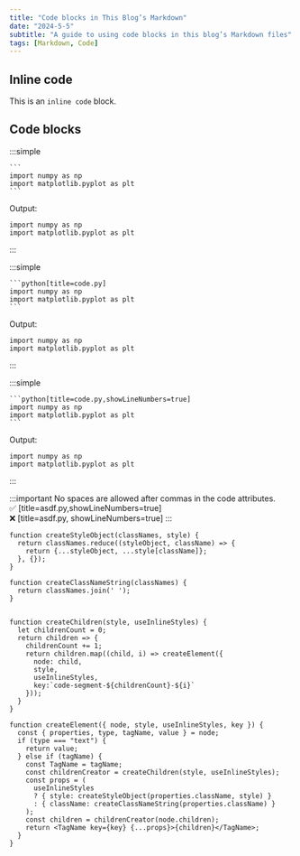 ```yaml
---
title: "Code blocks in This Blog’s Markdown"
date: "2024-5-5"
subtitle: "A guide to using code blocks in this blog’s Markdown files"
tags: [Markdown, Code]
---
```



## Inline code

This is an `inline code` block.

## Code blocks

:::simple
````md[title=markdown]
```
import numpy as np
import matplotlib.pyplot as plt
```
````

Output:
```
import numpy as np
import matplotlib.pyplot as plt
```
:::


:::simple
````md[title=markdown]
```python[title=code.py]
import numpy as np
import matplotlib.pyplot as plt
```
````

Output:
```python[title=code.py]
import numpy as np
import matplotlib.pyplot as plt
```
:::


:::simple
````md[title=markdown]
```python[title=code.py,showLineNumbers=true]
import numpy as np
import matplotlib.pyplot as plt
```
````

Output:
```python[title=code.py,showLineNumbers=true]
import numpy as np
import matplotlib.pyplot as plt
```
:::



:::important
No spaces are allowed after commas in the code attributes.  
✅ [title=asdf.py,showLineNumbers=true]  
❌ [title=asdf.py, showLineNumbers=true]
:::


```js[title=code.js,showLineNumbers=true]
function createStyleObject(classNames, style) {
  return classNames.reduce((styleObject, className) => {
    return {...styleObject, ...style[className]};
  }, {});
}

function createClassNameString(classNames) {
  return classNames.join(' ');
}


function createChildren(style, useInlineStyles) {
  let childrenCount = 0;
  return children => {
    childrenCount += 1;
    return children.map((child, i) => createElement({
      node: child,
      style,
      useInlineStyles,
      key:`code-segment-${childrenCount}-${i}`
    }));
  }
}

function createElement({ node, style, useInlineStyles, key }) {
  const { properties, type, tagName, value } = node;
  if (type === "text") {
    return value;
  } else if (tagName) {
    const TagName = tagName;
    const childrenCreator = createChildren(style, useInlineStyles);
    const props = (
      useInlineStyles
      ? { style: createStyleObject(properties.className, style) }
      : { className: createClassNameString(properties.className) }
    );
    const children = childrenCreator(node.children);
    return <TagName key={key} {...props}>{children}</TagName>;
  }
}
```